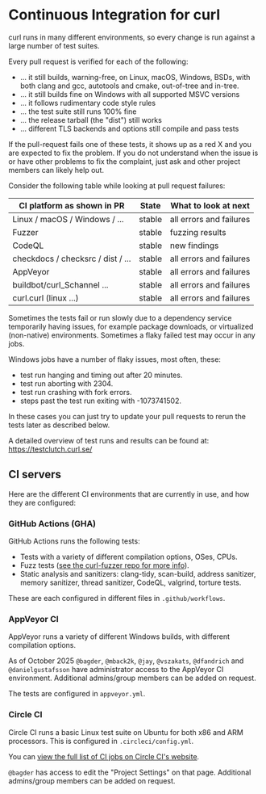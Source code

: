 <!--
Copyright (C) Daniel Stenberg, <daniel@haxx.se>, et al.

SPDX-License-Identifier: curl
-->

# Continuous Integration for curl

curl runs in many different environments, so every change is run against a
large number of test suites.

Every pull request is verified for each of the following:

 - ... it still builds, warning-free, on Linux, macOS, Windows, BSDs, with
   both clang and gcc, autotools and cmake, out-of-tree and in-tree.
 - ... it still builds fine on Windows with all supported MSVC versions
 - ... it follows rudimentary code style rules
 - ... the test suite still runs 100% fine
 - ... the release tarball (the "dist") still works
 - ... different TLS backends and options still compile and pass tests

If the pull-request fails one of these tests, it shows up as a red X and you
are expected to fix the problem. If you do not understand when the issue is or
have other problems to fix the complaint, just ask and other project members
can likely help out.

Consider the following table while looking at pull request failures:

 | CI platform as shown in PR          | State  | What to look at next       |
 | ----------------------------------- | ------ | -------------------------- |
 | Linux / macOS / Windows / ...       | stable | all errors and failures    |
 | Fuzzer                              | stable | fuzzing results            |
 | CodeQL                              | stable | new findings               |
 | checkdocs / checksrc / dist / ...   | stable | all errors and failures    |
 | AppVeyor                            | stable | all errors and failures    |
 | buildbot/curl_Schannel ...          | stable | all errors and failures    |
 | curl.curl (linux ...)               | stable | all errors and failures    |

Sometimes the tests fail or run slowly due to a dependency service temporarily
having issues, for example package downloads, or virtualized (non-native)
environments. Sometimes a flaky failed test may occur in any jobs.

Windows jobs have a number of flaky issues, most often, these:
- test run hanging and timing out after 20 minutes.
- test run aborting with 2304.
- test run crashing with fork errors.
- steps past the test run exiting with -1073741502.

In these cases you can just try to update your pull requests to rerun the tests
later as described below.

A detailed overview of test runs and results can be found at:
https://testclutch.curl.se/

## CI servers

Here are the different CI environments that are currently in use, and how they
are configured:

### GitHub Actions (GHA)

GitHub Actions runs the following tests:

- Tests with a variety of different compilation options, OSes, CPUs.
- Fuzz tests ([see the curl-fuzzer repo for more
  info](https://github.com/curl/curl-fuzzer)).
- Static analysis and sanitizers: clang-tidy, scan-build, address sanitizer,
  memory sanitizer, thread sanitizer, CodeQL, valgrind, torture tests.

These are each configured in different files in `.github/workflows`.

### AppVeyor CI

AppVeyor runs a variety of different Windows builds, with different compilation
options.

As of October 2025 `@bagder`, `@mback2k`, `@jay`, `@vszakats`, `@dfandrich`
and `@danielgustafsson` have administrator access to the AppVeyor CI
environment.  Additional admins/group members can be added on request.

The tests are configured in `appveyor.yml`.

### Circle CI

Circle CI runs a basic Linux test suite on Ubuntu for both x86 and ARM
processors. This is configured in `.circleci/config.yml`.

You can [view the full list of CI jobs on Circle CI's
website](https://app.circleci.com/pipelines/github/curl/curl).

`@bagder` has access to edit the "Project Settings" on that page. Additional
admins/group members can be added on request.

